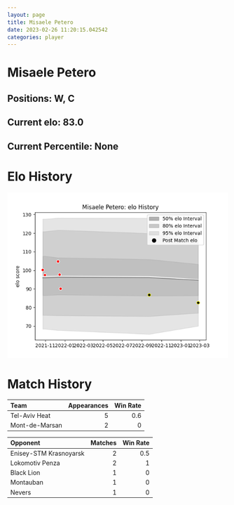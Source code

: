 ```yaml
---  
layout: page  
title: Misaele Petero  
date: 2023-02-26 11:20:15.042542  
categories: player  
---
```

# Misaele Petero

## Positions: W, C

## Current elo: 83.0

## Current Percentile: None

# Elo History


![elo history](history_MisaelePetero.png)
# Match History


| Team           |   Appearances |   Win Rate |
|:---------------|--------------:|-----------:|
| Tel-Aviv Heat  |             5 |        0.6 |
| Mont-de-Marsan |             2 |        0   |

| Opponent               |   Matches |   Win Rate |
|:-----------------------|----------:|-----------:|
| Enisey-STM Krasnoyarsk |         2 |        0.5 |
| Lokomotiv Penza        |         2 |        1   |
| Black Lion             |         1 |        0   |
| Montauban              |         1 |        0   |
| Nevers                 |         1 |        0   |
